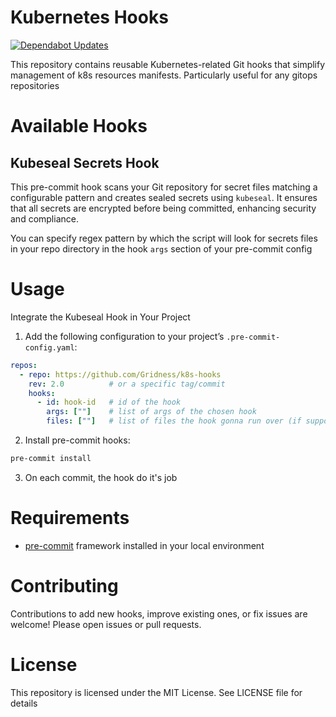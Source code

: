 # Kubernetes Hooks
[![Dependabot Updates](https://github.com/Gridness/k8s-hooks/actions/workflows/dependabot/dependabot-updates/badge.svg)](https://github.com/Gridness/k8s-hooks/actions/workflows/dependabot/dependabot-updates)

This repository contains reusable Kubernetes-related Git hooks that simplify management of k8s resources manifests. Particularly useful for any gitops repositories

# Available Hooks
## Kubeseal Secrets Hook
This pre-commit hook scans your Git repository for secret files matching a configurable pattern and creates sealed secrets using `kubeseal`. It ensures that all secrets are encrypted before being committed, enhancing security and compliance.

You can specify regex pattern by which the script will look for secrets files in your repo directory in the hook `args` section of your pre-commit config

# Usage
Integrate the Kubeseal Hook in Your Project

1. Add the following configuration to your project’s `.pre-commit-config.yaml`:
```yaml
repos:
  - repo: https://github.com/Gridness/k8s-hooks
    rev: 2.0          # or a specific tag/commit
    hooks:
      - id: hook-id   # id of the hook
        args: [""]    # list of args of the chosen hook
        files: [""]   # list of files the hook gonna run over (if supported)
```
2. Install pre-commit hooks:
```bash
pre-commit install
```
3. On each commit, the hook do it's job

# Requirements
- [pre-commit](https://pre-commit.com/) framework installed in your local environment

# Contributing
Contributions to add new hooks, improve existing ones, or fix issues are welcome! Please open issues or pull requests.

# License
This repository is licensed under the MIT License. See LICENSE file for details
